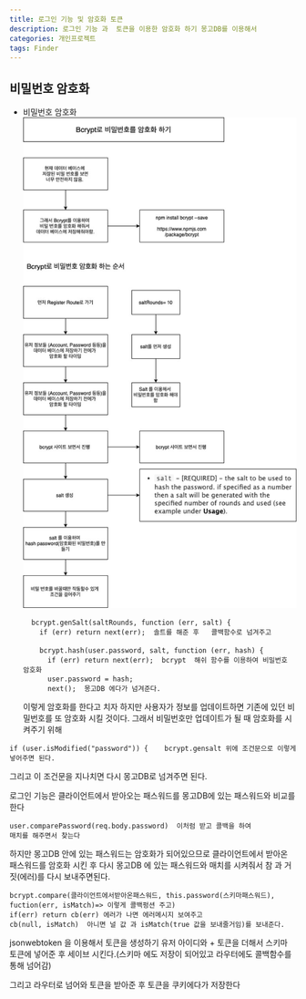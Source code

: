 ```yaml
---
title: 로그인 기능 및 암호화 토큰
description: 로그인 기능 과  토큰을 이용한 암호화 하기 몽고DB를 이용해서
categories: 개인프로젝트
tags: Finder
---
```


## 비밀번호 암호화

- 비밀번호 암호화
  ![비밀번호 암호화](/photos/Finder-암호화.jpg)

  ```
    bcrypt.genSalt(saltRounds, function (err, salt) {
      if (err) return next(err);  솔트를 해준 후   콜백함수로 넘겨주고

      bcrypt.hash(user.password, salt, function (err, hash) {
        if (err) return next(err);  bcrypt  해쉬 함수를 이용하여 비밀번호 암호화
        user.password = hash;
        next();  몽고DB 에다가 넘겨준다.
  ```

  이렇게 암호화를 한다고 치자 하지만 사용자가 정보를 업데이트하면 기존에 있던 비밀번호를 또 암호화 시킬 것이다. 그래서 비밀번호만 업데이트가 될 때 암호화를 시켜주기 위해

```
if (user.isModified("password")) {    bcrypt.gensalt 위에 조건문으로 이렇게 넣어주면 된다.
```

그리고 이 조건문을 지나치면 다시 몽고DB로 넘겨주면 된다.

로그인 기능은 클라이언트에서 받아오는 패스워드를 몽고DB에 있는 패스워드와 비교를 한다

```
user.comparePassword(req.body.password)  이처럼 받고 콜백을 하여
매치를 해주면서 찾는다
```

하지만 몽고DB 안에 있는 패스워드는 암호화가 되어있으므로 클라이언트에서 받아온 패스워드를 암호화 시킨 후 다시 몽고DB 에 있는 패스워드와 매치를 시켜줘서 참 과 거짓(에러)를 다시 보내주면된다.

```
bcrypt.compare(클라이언트에서받아온패스워드, this.password(스키마패스워드), fuction(err, isMatch)=> 이렇게 콜백펑션 주고)
if(err) return cb(err) 에러가 나면 에러메시지 보여주고
cb(null, isMatch)  아니면 널 값 과 isMatch(true 값을 보내줄거임)를 보내준다.
```

jsonwebtoken 을 이용해서 토큰을 생성하기
유저 아이디와 + 토큰을 더해서 스키마 토큰에 넣어준 후 세이브 시킨다.(스키마 에도 저장이 되어있고 라우터에도 콜백함수를 통해 넘어감)

그리고 라우터로 넘어와 토큰을 받아준 후 토큰을 쿠키에다가 저장한다
